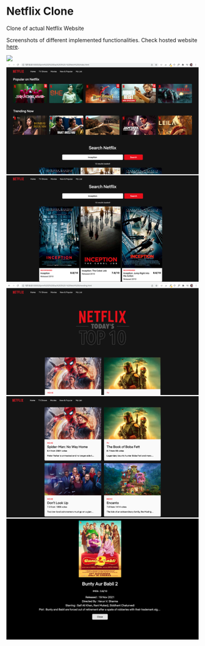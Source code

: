 # Netflix Clone
Clone of actual Netflix Website

Screenshots of different implemented functionalities. Check hosted website [here](https://vibrantachintya.github.io/netflix-clone/).

![](https://raw.githubusercontent.com/vibrantachintya/netflix-clone/main/images/netflix_screenshot1.png)
![](https://raw.githubusercontent.com/vibrantachintya/netflix-clone/main/images/netflix_screenshot2.png)
![](https://raw.githubusercontent.com/vibrantachintya/netflix-clone/main/images/netflix_screenshot3.png)
![](https://raw.githubusercontent.com/vibrantachintya/netflix-clone/main/images/netflix_screenshot4.png)
![](https://raw.githubusercontent.com/vibrantachintya/netflix-clone/main/images/netflix_screenshot5.png)
![](https://raw.githubusercontent.com/vibrantachintya/netflix-clone/main/images/netflix_screenshot6.png)
